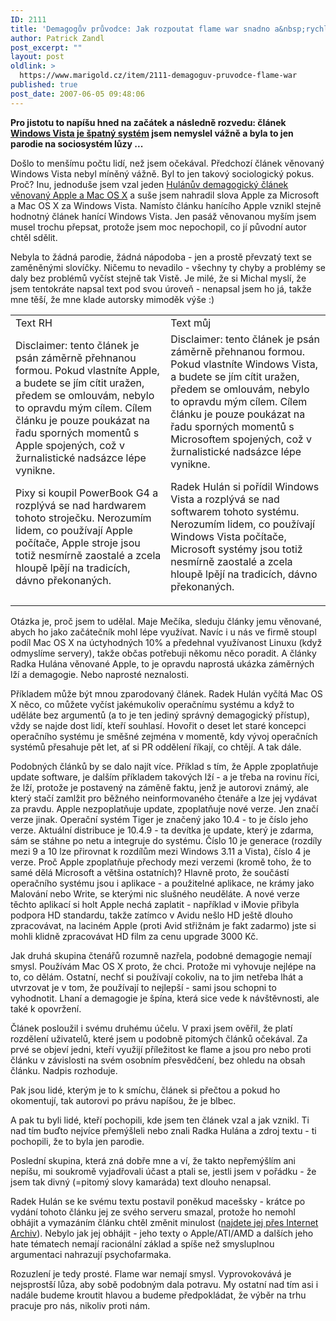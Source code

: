 ```yaml
---
ID: 2111
title: 'Demagogův průvodce: Jak rozpoutat flame war snadno a&nbsp;rychle'
author: Patrick Zandl
post_excerpt: ""
layout: post
oldlink: >
  https://www.marigold.cz/item/2111-demagoguv-pruvodce-flame-war
published: true
post_date: 2007-06-05 09:48:06
---
```

<strong>Pro jistotu to napíšu hned na začátek a následně rozvedu: článek <a href="http://www.marigold.cz/item/windows-vista-je-spatny-system">Windows Vista je špatný systém</a> jsem nemyslel vážně a byla to jen parodie na sociosystém lůzy ...</strong>

Došlo to menšímu počtu lidí, než jsem očekával. Předchozí článek věnovaný Windows Vista nebyl míněný vážně. Byl to jen takový sociologický pokus. Proč? Inu, jednoduše jsem vzal jeden <a href="http://web.archive.org/web/20060208205443/http://radekhulan.cz/item/macos-x-je-spatny-system">Hulánův demagogický článek věnovaný Apple a Mac OS X</a> a suše jsem nahradil slova Apple za Microsoft a Mac OS X za Windows Vista. Namísto článku hanícího Apple vznikl stejně hodnotný článek hanící Windows Vista. Jen pasáž věnovanou myším jsem musel trochu přepsat, protože jsem moc nepochopil, co jí původní autor chtěl sdělit. 

Nebyla to žádná parodie, žádná nápodoba - jen a prostě převzatý text se zaměněnými slovíčky. Ničemu to nevadilo - všechny ty chyby a problémy se daly bez problémů vyčíst stejně tak Vistě. Je milé, že si Michal myslí, že jsem tentokráte napsal text pod svou úroveň - nenapsal jsem ho já, takže mne těší, že mne klade autorsky mimoděk výše :)

<table>
<tr>
<td>Text RH</td>
<td>Text můj</td>
</tr>
<tr>
<td>
Disclaimer: tento článek je psán záměrně přehnanou formou. Pokud vlastníte Apple, a budete se jím cítit uražen, předem se omlouvám, nebylo to opravdu mým cílem. Cílem článku je pouze poukázat na řadu sporných momentů s Apple spojených, což v žurnalistické nadsázce lépe vynikne.

Pixy si koupil PowerBook G4 a rozplývá se nad hardwarem tohoto stroječku. Nerozumím lidem, co používají Apple počítače, Apple stroje jsou totiž nesmírně zaostalé a zcela hloupě lpějí na tradicích, dávno překonaných.
</td>
<td>
Disclaimer: tento článek je psán záměrně přehnanou formou. Pokud vlastníte Windows Vista, a budete se jím cítit uražen, předem se omlouvám, nebylo to opravdu mým cílem. Cílem článku je pouze poukázat na řadu sporných momentů s Microsoftem spojených, což v žurnalistické nadsázce lépe vynikne.

Radek Hulán si pořídil Windows Vista a rozplývá se nad softwarem tohoto systému. Nerozumím lidem, co používají Windows Vista počítače, Microsoft systémy jsou totiž nesmírně zaostalé a zcela hloupě lpějí na tradicích, dávno překonaných.
</td>
</tr>
</table>

Otázka je, proč jsem to udělal. Maje Mečíka, sleduju články jemu věnované, abych ho jako začátečník mohl lépe využívat. Navíc i u nás ve firmě stoupl podíl Mac OS X na úctyhodných 10% a předehnal využívanost Linuxu (když odmyslíme servery), takže občas potřebuji někomu něco poradit. A články Radka Hulána věnované Apple, to je opravdu naprostá ukázka záměrných lží a demagogie. Nebo naprosté neznalosti. 

Příkladem může být mnou zparodovaný článek. Radek Hulán vyčítá Mac OS X něco, co můžete vyčíst jakémukoliv operačnímu systému a když to uděláte bez argumentů (a to je ten jediný správný demagogický přístup), vždy se najde dost lidí, kteří souhlasí. Hovořit o deset let staré koncepci operačního systému je směšné zejména v momentě, kdy vývoj operačních systémů přesahuje pět let, ať si PR oddělení říkají, co chtějí. A tak dále. 

Podobných článků by se dalo najít více. Příklad s tím, že Apple zpoplatňuje update software, je dalším příkladem takových lží - a je třeba na rovinu říci, že lží, protože je postavený na záměně faktu, jenž je autorovi známý, ale který stačí zamlžit pro běžného neinformovaného čtenáře a lze jej vydávat za pravdu. Apple nezpoplatňuje update, zpoplatňuje nové verze. Jen značí verze jinak. Operační systém Tiger je značený jako 10.4 - to je číslo jeho verze. Aktuální distribuce je 10.4.9 - ta devítka je update, který je zdarma, sám se stáhne po netu a integruje do systému. Číslo 10 je generace (rozdíly mezi 9 a 10 lze přirovnat k rozdílům mezi Windows 3.11 a Vista), číslo 4 je verze.  Proč Apple zpoplatňuje přechody mezi verzemi (kromě toho, že to samé dělá Microsoft a většina ostatních)? Hlavně proto, že součástí operačního systému jsou i aplikace - a použitelné aplikace, ne krámy jako Malování nebo Write, se kterými nic slušného neuděláte. A nové verze těchto aplikací si holt Apple nechá zaplatit - například v iMovie přibyla podpora HD standardu, takže zatímco v Avidu nešlo HD ještě dlouho zpracovávat, na laciném Apple (proti Avid střižnám je fakt zadarmo) jste si mohli klidně zpracovávat HD film za cenu upgrade 3000 Kč. 

Jak druhá skupina čtenářů rozumně nazřela, podobné demagogie nemají smysl. Používám Mac OS X proto, že chci. Protože mi vyhovuje nejlépe na to, co dělám. Ostatní, nechť si používají cokoliv, na to jim netřeba lhát a utvrzovat je v tom, že používají to nejlepší - sami jsou schopni to vyhodnotit. Lhaní a demagogie je špína, která sice vede k návštěvnosti, ale také k opovržení. 

Článek posloužil i svému druhému účelu. V praxi jsem ověřil, že platí rozdělení uživatelů, které jsem u podobně pitomých článků očekával. Za prvé se objeví jedni, kteří využijí příležitost ke flame a jsou pro nebo proti článku v závislosti na svém osobním přesvědčení, bez ohledu na obsah článku. Nadpis rozhoduje. 

Pak jsou lidé, kterým je to k smíchu, článek si přečtou a pokud ho okomentují, tak autorovi po právu napíšou, že je blbec. 

A pak tu byli lidé, kteří pochopili, kde jsem ten článek vzal a jak vznikl. Ti nad tím buďto nejvíce přemýšleli nebo znali Radka Hulána a zdroj textu - ti pochopili, že to byla jen parodie. 

Poslední skupina, která zná dobře mne a ví, že takto nepřemýšlím ani nepíšu, mi soukromě vyjadřovali účast a ptali se, jestli jsem v pořádku - že jsem tak divný (=pitomý slovy kamaráda) text dlouho nenapsal.  

Radek Hulán se ke svému textu postavil poněkud macešsky - krátce po vydání tohoto článku jej ze svého serveru smazal, protože ho nemohl obhájit a vymazáním článku chtěl změnit minulost (<a href="http://web.archive.org/web/20060208205443/http://radekhulan.cz/item/macos-x-je-spatny-system">najdete jej přes Internet Archiv</a>). Nebylo jak jej obhájit - jeho texty o Apple/ATI/AMD a dalších jeho hate tématech nemají racionální základ a spíše než smysluplnou argumentaci nahrazují psychofarmaka.

Rozuzlení je tedy prosté. Flame war nemají smysl. Vyprovokovává je nejsprostší lůza, aby sobě podobným dala potravu. My ostatní nad tím asi i nadále budeme kroutit hlavou a budeme předpokládat, že výběr na trhu pracuje pro nás, nikoliv proti nám.